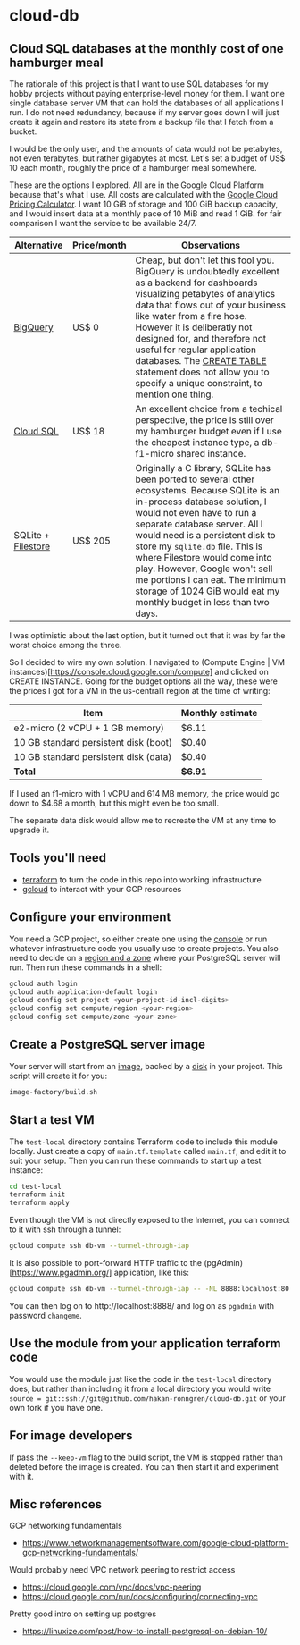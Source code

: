 # cloud-db

## Cloud SQL databases at the monthly cost of one hamburger meal

The rationale of this project is that I want to use SQL databases for my hobby projects without paying enterprise-level money for them. I want one single database server VM that can hold the databases of all applications I run. I do not need redundancy, because if my server goes down I will just create it again and restore its state from a backup file that I fetch from a bucket.

I would be the only user, and the amounts of data would not be petabytes, not even terabytes, but rather gigabytes at most. Let's set a budget of US$ 10 each month, roughly the price of a hamburger meal somewhere.

These are the options I explored. All are in the Google Cloud Platform because that's what I use. All costs are calculated with the [Google Cloud Pricing Calculator](https://cloud.google.com/products/calculator). I want 10 GiB of storage and 100 GiB backup capacity, and I would insert data at a monthly pace of 10 MiB and read 1 GiB. for fair comparison I want the service to be available 24/7.

| Alternative | Price/month | Observations |
| --- | --- | --- |
| [BigQuery](https://cloud.google.com/bigquery) | US$ 0 | Cheap, but don't let this fool you. BigQuery is undoubtedly excellent as a backend for dashboards visualizing petabytes of analytics data that flows out of your business like water from a fire hose. However it is deliberatly not designed for, and therefore not useful for regular application databases. The [CREATE TABLE](https://cloud.google.com/bigquery/docs/reference/standard-sql/data-definition-language#create_table_statement) statement does not allow you to specify a unique constraint, to mention one thing. |
| [Cloud SQL](https://cloud.google.com/sql) | US$ 18 | An excellent choice from a techical perspective, the price is still over my hamburger budget even if I use the cheapest instance type, a db-f1-micro shared instance. |
| SQLite + [Filestore](https://cloud.google.com/filestore) | US$ 205 | Originally a C library, SQLite has been ported to several other ecosystems. Because SQLite is an in-process database solution, I would not even have to run a separate database server. All I would need is a persistent disk to store my `sqlite.db` file. This is where Filestore would come into play. However, Google won't sell me portions I can eat. The minimum storage of 1024 GiB would eat my monthly budget in less than two days. |

I was optimistic about the last option, but it turned out that it was by far the worst choice among the three.

So I decided to wire my own solution. I navigated to (Compute Engine | VM instances)[https://console.cloud.google.com/compute] and clicked on CREATE INSTANCE. Going for the budget options all the way, these were the prices I got for a VM in the us-central1 region at the time of writing:

| Item | Monthly estimate |
| --- | --- |
| e2-micro (2 vCPU + 1 GB memory) | $6.11 |
| 10 GB standard persistent disk (boot) | $0.40 |
| 10 GB standard persistent disk (data) | $0.40 |
| __Total__ | __$6.91__ |

If I used an f1-micro with 1 vCPU and 614 MB memory, the price would go down to $4.68 a month, but this might even be too small.

The separate data disk would allow me to recreate the VM at any time to upgrade it.

## Tools you'll need

* [terraform](https://www.terraform.io) to turn the code in this repo into working infrastructure
* [gcloud](https://cloud.google.com/cli) to interact with your GCP resources

## Configure your environment

You need a GCP project, so either create one using the [console](https://console.cloud.google.com/) or run whatever infrastructure code you usually use to create projects. You also need to decide on a [region and a zone](https://cloud.google.com/compute/docs/regions-zones) where your PostgreSQL server will run. Then run these commands in a shell:

```bash
gcloud auth login
gcloud auth application-default login
gcloud config set project <your-project-id-incl-digits>
gcloud config set compute/region <your-region>
gcloud config set compute/zone <your-zone>
```

## Create a PostgreSQL server image

Your server will start from an [image](https://console.cloud.google.com/compute/images), backed by a [disk](https://console.cloud.google.com/compute/disks) in your project. This script will create it for you:

```bash
image-factory/build.sh
```

## Start a test VM

The `test-local` directory contains Terraform code to include this module locally. Just create a copy of `main.tf.template` called `main.tf`, and edit it to suit your setup. Then you can run these commands to start up a test instance:

```bash
cd test-local
terraform init
terraform apply
```

Even though the VM is not directly exposed to the Internet, you can connect to it with ssh through a tunnel:

```bash
gcloud compute ssh db-vm --tunnel-through-iap
```

It is also possible to port-forward HTTP traffic to the (pgAdmin)[https://www.pgadmin.org/] application, like this:

```bash
gcloud compute ssh db-vm --tunnel-through-iap -- -NL 8888:localhost:80
```

You can then log on to http://localhost:8888/ and log on as `pgadmin` with password `changeme`.

## Use the module from your application terraform code

You would use the module just like the code in the `test-local` directory does, but rather than including it from a local directory you would write `source = git::ssh://git@github.com/hakan-ronngren/cloud-db.git` or your own fork if you have one.

## For image developers

If pass the `--keep-vm` flag to the build script, the VM is stopped rather than deleted before the image is created. You can then start it and experiment with it.

## Misc references

GCP networking fundamentals

* https://www.networkmanagementsoftware.com/google-cloud-platform-gcp-networking-fundamentals/

Would probably need VPC network peering to restrict access

* https://cloud.google.com/vpc/docs/vpc-peering
* https://cloud.google.com/run/docs/configuring/connecting-vpc

Pretty good intro on setting up postgres

* https://linuxize.com/post/how-to-install-postgresql-on-debian-10/
